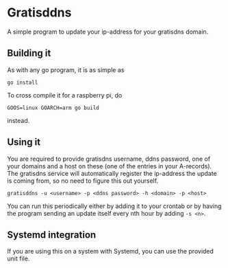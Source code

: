 # Gratisddns
A simple program to update your ip-address for your gratisdns domain.

## Building it
As with any go program, it is as simple as

    go install

To cross compile it for a raspberry pi, do

    GOOS=linux GOARCH=arm go build

instead.

## Using it
You are required to provide gratisdns username, ddns password, one of your domains and a host on these (one of the entries in your A-records). The gratisdns service will automatically register the ip-address the update is coming from, so no need to figure this out yourself.

    gratisddns -u <username> -p <ddns password> -h <domain> -p <host>

You can run this periodically either by adding it to your crontab or by having the program sending an update itself every nth hour by adding ``-s <n>``.

## Systemd integration
If you are using this on a system with Systemd, you can use the provided unit file.
